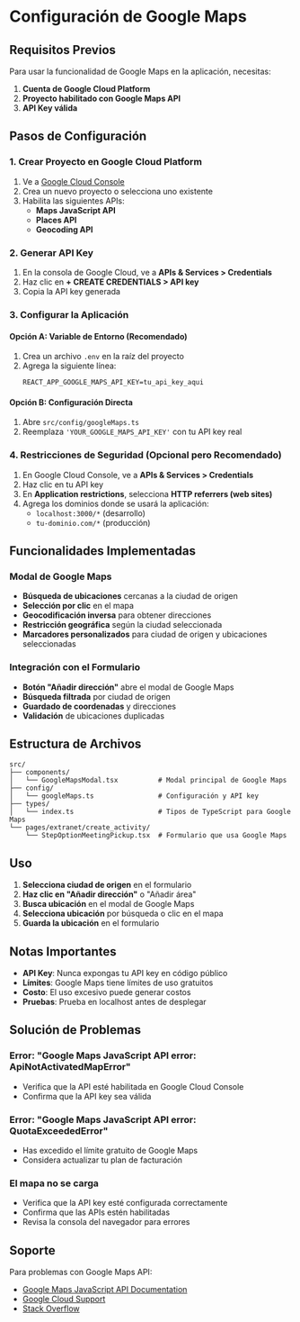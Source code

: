 # Configuración de Google Maps

## Requisitos Previos

Para usar la funcionalidad de Google Maps en la aplicación, necesitas:

1. **Cuenta de Google Cloud Platform**
2. **Proyecto habilitado con Google Maps API**
3. **API Key válida**

## Pasos de Configuración

### 1. Crear Proyecto en Google Cloud Platform

1. Ve a [Google Cloud Console](https://console.cloud.google.com/)
2. Crea un nuevo proyecto o selecciona uno existente
3. Habilita las siguientes APIs:
   - **Maps JavaScript API**
   - **Places API**
   - **Geocoding API**

### 2. Generar API Key

1. En la consola de Google Cloud, ve a **APIs & Services > Credentials**
2. Haz clic en **+ CREATE CREDENTIALS > API key**
3. Copia la API key generada

### 3. Configurar la Aplicación

#### Opción A: Variable de Entorno (Recomendado)

1. Crea un archivo `.env` en la raíz del proyecto
2. Agrega la siguiente línea:
   ```
   REACT_APP_GOOGLE_MAPS_API_KEY=tu_api_key_aqui
   ```

#### Opción B: Configuración Directa

1. Abre `src/config/googleMaps.ts`
2. Reemplaza `'YOUR_GOOGLE_MAPS_API_KEY'` con tu API key real

### 4. Restricciones de Seguridad (Opcional pero Recomendado)

1. En Google Cloud Console, ve a **APIs & Services > Credentials**
2. Haz clic en tu API key
3. En **Application restrictions**, selecciona **HTTP referrers (web sites)**
4. Agrega los dominios donde se usará la aplicación:
   - `localhost:3000/*` (desarrollo)
   - `tu-dominio.com/*` (producción)

## Funcionalidades Implementadas

### Modal de Google Maps

- **Búsqueda de ubicaciones** cercanas a la ciudad de origen
- **Selección por clic** en el mapa
- **Geocodificación inversa** para obtener direcciones
- **Restricción geográfica** según la ciudad seleccionada
- **Marcadores personalizados** para ciudad de origen y ubicaciones seleccionadas

### Integración con el Formulario

- **Botón "Añadir dirección"** abre el modal de Google Maps
- **Búsqueda filtrada** por ciudad de origen
- **Guardado de coordenadas** y direcciones
- **Validación** de ubicaciones duplicadas

## Estructura de Archivos

```
src/
├── components/
│   └── GoogleMapsModal.tsx          # Modal principal de Google Maps
├── config/
│   └── googleMaps.ts                # Configuración y API key
├── types/
│   └── index.ts                     # Tipos de TypeScript para Google Maps
└── pages/extranet/create_activity/
    └── StepOptionMeetingPickup.tsx  # Formulario que usa Google Maps
```

## Uso

1. **Selecciona ciudad de origen** en el formulario
2. **Haz clic en "Añadir dirección"** o "Añadir área"
3. **Busca ubicación** en el modal de Google Maps
4. **Selecciona ubicación** por búsqueda o clic en el mapa
5. **Guarda la ubicación** en el formulario

## Notas Importantes

- **API Key**: Nunca expongas tu API key en código público
- **Límites**: Google Maps tiene límites de uso gratuitos
- **Costo**: El uso excesivo puede generar costos
- **Pruebas**: Prueba en localhost antes de desplegar

## Solución de Problemas

### Error: "Google Maps JavaScript API error: ApiNotActivatedMapError"

- Verifica que la API esté habilitada en Google Cloud Console
- Confirma que la API key sea válida

### Error: "Google Maps JavaScript API error: QuotaExceededError"

- Has excedido el límite gratuito de Google Maps
- Considera actualizar tu plan de facturación

### El mapa no se carga

- Verifica que la API key esté configurada correctamente
- Confirma que las APIs estén habilitadas
- Revisa la consola del navegador para errores

## Soporte

Para problemas con Google Maps API:
- [Google Maps JavaScript API Documentation](https://developers.google.com/maps/documentation/javascript)
- [Google Cloud Support](https://cloud.google.com/support)
- [Stack Overflow](https://stackoverflow.com/questions/tagged/google-maps-api-3) 